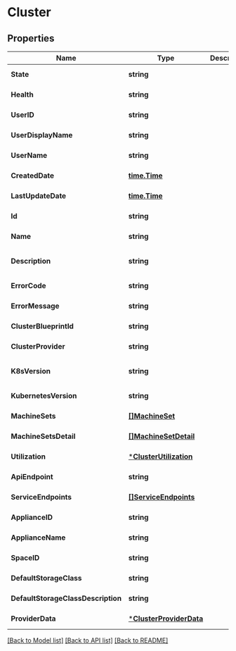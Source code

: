 # Cluster

## Properties
Name | Type | Description | Notes
------------ | ------------- | ------------- | -------------
**State** | **string** |  | [default to null]
**Health** | **string** |  | [default to null]
**UserID** | **string** |  | [default to null]
**UserDisplayName** | **string** |  | [default to null]
**UserName** | **string** |  | [default to null]
**CreatedDate** | [**time.Time**](time.Time.md) |  | [default to null]
**LastUpdateDate** | [**time.Time**](time.Time.md) |  | [default to null]
**Id** | **string** |  | [default to null]
**Name** | **string** |  | [default to null]
**Description** | **string** |  | [optional] [default to null]
**ErrorCode** | **string** |  | [default to null]
**ErrorMessage** | **string** |  | [default to null]
**ClusterBlueprintId** | **string** |  | [default to null]
**ClusterProvider** | **string** |  | [default to null]
**K8sVersion** | **string** |  | [optional] [default to null]
**KubernetesVersion** | **string** |  | [default to null]
**MachineSets** | [**[]MachineSet**](MachineSet.md) |  | [default to null]
**MachineSetsDetail** | [**[]MachineSetDetail**](MachineSetDetail.md) |  | [default to null]
**Utilization** | [***ClusterUtilization**](Cluster_utilization.md) |  | [default to null]
**ApiEndpoint** | **string** |  | [default to null]
**ServiceEndpoints** | [**[]ServiceEndpoints**](ServiceEndpoints.md) |  | [default to null]
**ApplianceID** | **string** |  | [default to null]
**ApplianceName** | **string** |  | [default to null]
**SpaceID** | **string** |  | [default to null]
**DefaultStorageClass** | **string** |  | [default to null]
**DefaultStorageClassDescription** | **string** |  | [default to null]
**ProviderData** | [***ClusterProviderData**](Cluster_providerData.md) |  | [default to null]

[[Back to Model list]](../README.md#documentation-for-models) [[Back to API list]](../README.md#documentation-for-api-endpoints) [[Back to README]](../README.md)

